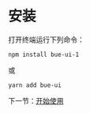 # 安装

打开终端运行下列命令：

```
npm install bue-ui-1
```

或

```
yarn add bue-ui
```

下一节：[开始使用](#/doc/get-started)